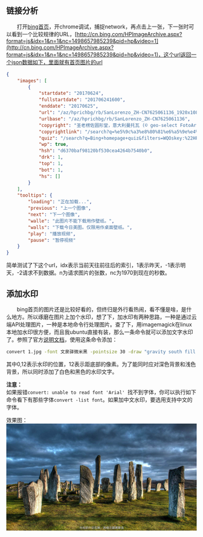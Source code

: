 ## 链接分析  
　　打开[bing首页](http://cn.bing.com/)，开chrome调试，捕捉network，再点击上一张，下一张时可以看到一个比较规律的URL，[http://cn.bing.com/HPImageArchive.aspx?format=js&idx=1&n=1&nc=1498657985239&pid=hp&video=1](http://cn.bing.com/HPImageArchive.aspx?format=js&idx=1&n=1&nc=1498657985239&pid=hp&video=1)，这个url返回一个json数据如下，里面就有首页图片的url
```json
{
    "images": [
        {
            "startdate": "20170624",
            "fullstartdate": "201706241600",
            "enddate": "20170625",
            "url": "/az/hprichbg/rb/SanLorenzo_ZH-CN7625061136_1920x1080.jpg",
            "urlbase": "/az/hprichbg/rb/SanLorenzo_ZH-CN7625061136",
            "copyright": "圣老楞佐圆形堂，意大利曼托瓦 (© geo-select FotoArt)",
            "copyrightlink": "/search?q=%e5%9c%a3%e8%80%81%e6%a5%9e%e4%bd%90%e5%9c%86%e5%bd%a2%e5%a0%82&form=hpcapt&mkt=zh-cn",
            "quiz": "/search?q=Bing+homepage+quiz&filters=WQOskey:%22HPQuiz_20170624_SanLorenzo%22&FORM=HPQUIZ",
            "wp": true,
            "hsh": "d6370baf98120bf530cea4264b7540b0",
            "drk": 1,
            "top": 1,
            "bot": 1,
            "hs": []
        }
    ],
    "tooltips": {
        "loading": "正在加载...",
        "previous": "上一个图像",
        "next": "下一个图像",
        "walle": "此图片不能下载用作壁纸。",
        "walls": "下载今日美图。仅限用作桌面壁纸。",
        "play": "播放视频",
        "pause": "暂停视频"
    }
}
```
简单测试了下这个url，idx表示当前天往前往后的索引，1表示昨天，-1表示明天，-2请求不到数据。n为请求图片的张数，nc为1970到现在的秒数。

## 添加水印  
　　bing首页的图片还是比较好看的，但终归是外行看热闹，看不懂是啥，是什么地方。所以琢磨在图片上加个水印，想了下，加水印有两种思路，一种是通过云端API处理图片，一种是本地命令行处理图片。查了下，用imagemagick在linux本地加水印很方便，而且我ubuntu直接有装，那么一条命令就可以添加文字水印了。参照了官方[说明文档](http://www.imagemagick.org/Usage/annotating/#wmark_text)，使用这条命令添加：  
```bash
convert 1.jpg -font 文泉驿微米黑 -pointsize 30 -draw "gravity south fill black  text 0,12 '卡拉尼什巨石阵，苏格兰路易斯岛'  fill white  text 1,11 '卡拉尼什巨石阵，苏格兰路易斯岛' " 2.jpg
```  
其中0,12表示水印的位置，12表示距底部的像素。为了能同时应对深色背景和浅色背景，所以同时添加了白色和黑色的水印文字。  

**注意：**  
如果报错`convert: unable to read font 'Arial' `找不到字体，你可以执行如下命令看下有那些字体`convert -list font`。如果加中文水印，要选用支持中文的字体。  
  
效果图：  
![效果图](./2.jpg)  

